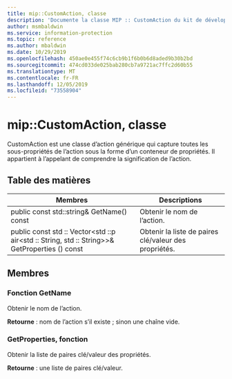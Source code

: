 ```yaml
---
title: mip::CustomAction, classe
description: 'Documente la classe MIP :: CustomAction du kit de développement logiciel (SDK) Microsoft Information Protection (MIP).'
author: msmbaldwin
ms.service: information-protection
ms.topic: reference
ms.author: mbaldwin
ms.date: 10/29/2019
ms.openlocfilehash: 450ae0e455f74c6cb9b1f6b0b6d8aded9b30b2bd
ms.sourcegitcommit: 474cd033de025bab280cb7a9721ac7ffc2d60b55
ms.translationtype: MT
ms.contentlocale: fr-FR
ms.lasthandoff: 12/05/2019
ms.locfileid: "73558904"
---
```

# <a name="class-mipcustomaction"></a>mip::CustomAction, classe 
CustomAction est une classe d’action générique qui capture toutes les sous-propriétés de l’action sous la forme d’un conteneur de propriétés. Il appartient à l’appelant de comprendre la signification de l’action.
  
## <a name="summary"></a>Table des matières
 Membres                        | Descriptions                                
--------------------------------|---------------------------------------------
public const std::string& GetName() const  |  Obtenir le nom de l’action.
public const std :: Vector\<std ::p air\<std :: String, std :: String\>\>& GetProperties () const  |  Obtenir la liste de paires clé/valeur des propriétés.
  
## <a name="members"></a>Membres
  
### <a name="getname-function"></a>Fonction GetName
Obtenir le nom de l’action.

  
**Retourne** : nom de l’action s’il existe ; sinon une chaîne vide.
  
### <a name="getproperties-function"></a>GetProperties, fonction
Obtenir la liste de paires clé/valeur des propriétés.

  
**Retourne** : une liste de paires clé/valeur.